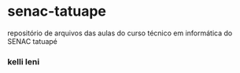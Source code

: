 # senac-tatuape
repositório de arquivos das aulas do curso técnico em informática do SENAC tatuapé

### kelli leni
